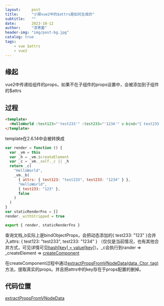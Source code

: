 ```yaml
---
layout:     post
title:      "小探vue2中的$attrs是如何生成的"
subtitle:   ""
date:       2023-10-12
author:     "漆黑菌"
header-img: "img/post-bg.jpg"
catalog: true
tags:
    - vue $attrs
    - vue2
---
```


## 缘起

vue2中传递给组件的props，如果不在子组件的props设置中，会被添加到子组件的$attrs

## 过程

``` html
<template>
  <HelloWorld :test123="'test233'" :test233="'1234'" v-bind="{ test233: '123' }" />
</template>
```

template在2.6.14中会被转换成

``` js
var render = function () {
  var _vm = this
  var _h = _vm.$createElement
  var _c = _vm._self._c || _h
  return _c(
    "HelloWorld",
    _vm._b(
      { attrs: { test123: "test233", test233: "1234" } },
      "HelloWorld",
      { test233: "123" },
      false
    )
  )
}
var staticRenderFns = []
render._withStripped = true

export { render, staticRenderFns }
```

查询文档_b实际上是bindObjectProps，会把动态添加的{ test233: "123" }合并入attrs: { test123: "test233", test233: "1234" } （仅仅是当前情况，也有其他合并方式，可见详情可见[hash[key] = value[key]](https://github.com/vuejs/vue/blob/49b6bd4264c25ea41408f066a1835f38bf6fe9f1/src/core/instance/render-helpers/bind-object-props.ts#L46)）。_c会执行到rander => _createElement => [createComponent](https://github.com/vuejs/vue/blob/49b6bd4264c25ea41408f066a1835f38bf6fe9f1/src/core/vdom/create-component.ts#L101)

在createComponent过程中通过[extractPropsFromVNodeData(data, Ctor, tag)](https://github.com/vuejs/vue/blob/49b6bd4264c25ea41408f066a1835f38bf6fe9f1/src/core/vdom/create-component.ts#L156)方法，提取真实的props。并且把attrs中的key存在于props配置的删掉。

## 代码位置

[extractPropsFromVNodeData](https://github.com/vuejs/vue/blob/49b6bd4264c25ea41408f066a1835f38bf6fe9f1/src/core/vdom/helpers/extract-props.ts#L12)
